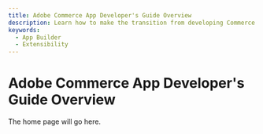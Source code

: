 ```yaml
---
title: Adobe Commerce App Developer's Guide Overview
description: Learn how to make the transition from developing Commerce PHP extensions to developing Out-of-Process apps.
keywords:
  - App Builder
  - Extensibility
---
```


# Adobe Commerce App Developer's Guide Overview

The home page will go here.
